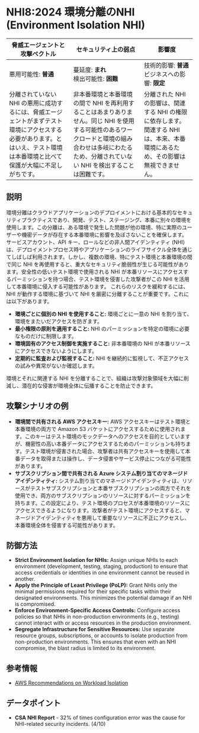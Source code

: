 # NHI8:2024 環境分離のNHI (Environment Isolation NHI)

| 脅威エージェントと攻撃ベクトル | セキュリティ上の弱点                     | 影響度                                             |
|--------------------------------|------------------------------------------|----------------------------------------------------|
| 悪用可能性: **普通**           | 蔓延度: **まれ**<br>検出可能性: **困難** | 技術的影響: **普通**<br>ビジネスへの影響: **限定** |
| 分離されていない NHI の悪用に成功するには、脅威エージェントがまずテスト環境にアクセスする必要があります。とはいえ、テスト環境は本番環境と比べて保護が大幅に不足しがちです。 | 非本番環境と本番環境の間で NHI を再利用することはあまりありません。同じ NHI を使用する可能性のあるワークロードと環境の組み合わせは多岐にわたるため、分離されていない NHI を検出することは困難です。 | 分離された NHI の影響は、関連する NHI の権限に依存します。関連する NHI は、本来、本番環境にあるため、その影響は無視できません。 |


## 説明

環境分離はクラウドアプリケーションのデプロイメントにおける基本的なセキュリティプラクティスであり、開発、テスト、ステージング、本番に別々の環境を使用します。この分離は、ある環境で発生した問題が他の環境、特に実際のユーザーや機密データが存在する本番環境に影響を及ぼさないことを確保します。
サービスアカウント、API キー、ロールなどの非人間アイデンティティ (NHI) は、デプロイメントプロセス時やアプリケーションのライフサイクル全体を通じてしばしば利用されます。しかし、複数の環境、特にテスト環境と本番環境の間で同じ NHI を再使用すると、重大なセキュリティ脆弱性が生じる可能性があります。安全性の低いテスト環境で使用される NHI が本番リソースにアクセスするパーミッションを持つ場合、テスト環境を侵害した攻撃者がこの NHI を活用して本番環境に侵入する可能性があります。
これらのリスクを緩和するには、NHI が動作する環境に基づいて NHI を厳密に分離することが重要です。これには以下があります。


* **環境ごとに個別の NHI を使用すること:** 環境ごとに一意の NHI を割り当て、環境をまたいだアクセスを防ぎます。
* **最小権限の原則を適用すること:** NHI のパーミッションを特定の環境に必要なものだけに制限します。
* **環境固有のアクセス制御を実施すること:** 非本番環境の NHI が本番リソースにアクセスできないようにします。
* **定期的に監査および監視すること:** NHI を継続的に監視して、不正アクセスの試みや異常がないか確認します。

環境とそれに関連する NHI を分離することで、組織は攻撃対象領域を大幅に削減し、潜在的な侵害が環境全体に伝播することを防止できます。

## 攻撃シナリオの例

* **環境間で共有される AWS アクセスキー:** AWS アクセスキーはテスト環境と本番環境の両方で Amazon S3 バケットにアクセスするために使用されます。このキーはテスト環境のモックデータへのアクセスを目的としていますが、機密性の高い本番データにアクセスするためのパーミッションも持ちます。テスト環境が侵害された場合、攻撃者は共有アクセスキーを使用して本番データを取得または操作し、データ侵害やサービス停止につながる可能性があります。
* **サブスクリプション間で共有される Azure システム割り当てのマネージドアイデンティティ:** システム割り当てのマネージドアイデンティティは、リソースがテストサブスクリプションと本番サブスクリプションの両方でそれを使用でき、両方のサブスクリプションのリソースに対するパーミッションを持ちます。この設定により、テスト環境のプロセスが本番環境のリソースにアクセスできるようになります。攻撃者がテスト環境にアクセスすると、マネージドアイデンティティを悪用して重要なリソースに不正にアクセスし、本番環境全体を侵害する可能性があります。


## 防御方法
* **Strict Environment Isolation for NHIs:** Assign unique NHIs to each environment (development, testing, staging, production) to ensure that access credentials or identities in one environment cannot be reused in another.
* **Apply the Principle of Least Privilege (PoLP):** Grant NHIs only the minimal permissions required for their specific tasks within their designated environments. This minimizes the potential damage if an NHI is compromised.
* **Enforce Environment-Specific Access Controls:** Configure access policies so that NHIs in non-production environments (e.g., testing) cannot interact with or access resources in the production environment.
* **Segregate Infrastructure for Sensitive Resources:** Use separate resource groups, subscriptions, or accounts to isolate production from non-production environments. This ensures that even with an NHI compromise, the blast radius is limited to its environment.


## 参考情報
* [AWS Recommendations on Workload Isolation](https://aws.amazon.com/solutions/guidance/workload-isolation-on-aws/)

## データポイント
* **CSA NHI Report** - 32% of times configuration error was the cause for NHI-related security incidents. (4/10)
